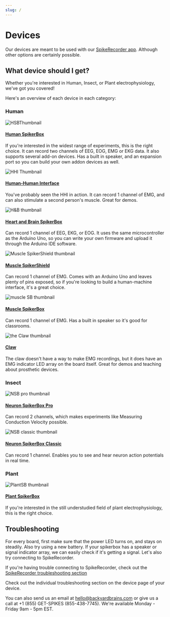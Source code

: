 ```yaml
---
slug: /
---
```


# Devices #


Our devices are meant to be used with our [SpikeRecorder app](backyardbrains.com/products/spikerecorder). Although other options are certainly possible.

## What device should I get? ##

Whether you're interested in Human, Insect, or Plant electrophysiology, we've got you covered!

Here's an overview of each device in each category:
### Human ###

<div class="container">
<div class="row">
<div class="col">

![HSBThumbnail](MuscleSpikerBoxPro.png)

#### [Human SpikerBox](./Human/HumanSB/index.md) ####

If you're interested in the widest range of experiments, this is the right choice. It can record two channels of EEG, EOG, EMG or EKG data. It also supports several add-on devices.
Has a built in speaker, and an expansion port so you can build your own addon devices as well. 

</div>
<div class = "col">

![HHI Thumbnail](HHI2.png)

#### [Human-Human Interface](./Human/HHI/index.md) ####

You've probably seen the HHI in action. It can record 1 channel of EMG, and can also stimulate a second person's muscle. Great for demos.
</div>
</div>
<div class="row">
<div class="col">

![H&B thumbnail](HeartAndBrainSpikerBox_product.png)

#### [Heart and Brain SpikerBox](./Human/H&BSB/index.md) ####

Can record 1 channel of EEG, EKG, or EOG. It uses the same microcontroller as the Arduino Uno, so you can write your own firmware and upload it through the Arduino IDE software.
</div>
<div class='col'>

![Muscle SpikerShield thumbnail](EMGSpikerShieldBundle_product.jpg)

#### [Muscle SpikerShield](./Human/MuscleSS/index.md) ####

Can record 1 channel of EMG. Comes with an Arduino Uno and leaves plenty of pins exposed, so if you're looking to build a human-machine interface, it's a great choice.
</div>
</div>
<div class="row">
<div class="col">

![muscle SB thumbnail](MuscleSpikerBox_Bundle_product_thumbnail.jpg)

#### [Muscle SpikerBox](./Human/MuscleSB/index.md) ####

Can record 1 channel of EMG. 
Has a built in speaker so it's good for classrooms.
</div>
<div class = "col">

![the Claw thumbnail](theClaw_product.png)

#### [Claw](./Human/Claw/index.md) ####

The claw doesn't have a way to make EMG recordings, but it does have an EMG indicator LED array on the board itself. Great for demos and teaching about prosthetic devices.
</div>

</div>
</div>

### Insect ###

<div class="row">
<div class="col">

![NSB pro thumbnail](NeuronSpikerBox-In-Action.jpg)

#### [Neuron SpikerBox Pro](./Insect/NSBpro/index.md) ####

Can record 2 channels, which makes experiments like Measuring Conduction Velocity possible.

</div>
<div class="col">

![NSB classic thumbnail](spikerboxkit_product.jpg)

#### [Neuron SpikerBox Classic](./Insect/NSBclassic/index.md) ####

Can record 1 channel. Enables you to see and hear neuron action potentials in real time.

</div>
</div>

### Plant ###

![PlantSB thumbnail](PlantSpikerBox_product.jpg)

#### [Plant SpikerBox](./Plant/PlantSpikerBox/index.md) ####

If you're interested in the still understudied field of plant electrophysiology, this is the right choice. 


## Troubleshooting ##

For every board, first make sure that the power LED turns on, and stays on steadily.
Also try using a new battery.
If your spikerbox has a speaker or signal indicator array, we can easily check if it's getting a signal. Let's also try connecting to SpikeRecorder.

If you're having trouble connecting to SpikeRecorder, check out the [SpikeRecorder troubleshooting section](./Software/SpikeRecorder/index.md#general-troubleshooting)

Check out the individual troubleshooting section on the device page of your device.

You can also send us an email at hello@backyardbrains.com or give us a call at  +1 (855) GET-SPIKES (855-438-7745). We're available Monday - Friday 9am - 5pm EST.

